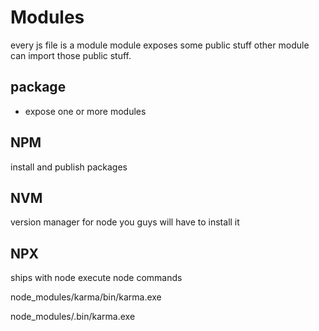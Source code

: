 # Modules

every js file is a module
module exposes some public stuff
other module can import those public stuff.

## package

- expose one or more modules

## NPM

install and publish packages

## NVM 

version manager for node
you guys will have to install it

## NPX

ships with node
execute node commands

node_modules/karma/bin/karma.exe

node_modules/.bin/karma.exe
